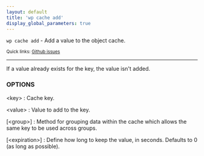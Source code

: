 ```yaml
---
layout: default
title: 'wp cache add'
display_global_parameters: true
---
```


`wp cache add` - Add a value to the object cache.

<small>Quick links: <a href="https://github.com/wp-cli/wp-cli/issues?q=is%3Aopen+label%3Acommand%3Acache-add+sort%3Aupdated-desc">Github issues</a></small>

<hr />

If a value already exists for the key, the value isn't added.

### OPTIONS

&lt;key&gt;
: Cache key.

&lt;value&gt;
: Value to add to the key.

[&lt;group&gt;]
: Method for grouping data within the cache which allows the same key to be used across groups.

[&lt;expiration&gt;]
: Define how long to keep the value, in seconds. Defaults to 0 (as long as possible).



